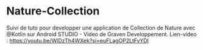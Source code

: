 # Nature-Collection
Suivi de tuto pour developper une application de Collection de Nature avec @Kotlin sur Android STUDIO - Video de Graven Developpement. Lien-video : https://youtu.be/WlDzTh4WXek?si=euFLagOP2LtFvYDI
